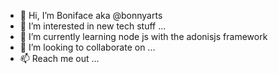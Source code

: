 - 👋 Hi, I’m Boniface aka @bonnyarts
- 👀 I’m interested in new tech stuff ...
- 🌱 I’m currently learning node js with the adonisjs framework
- 💞️ I’m looking to collaborate on ...
- 📫 Reach me out ...

<!---
bonnyarts/bonnyarts is a ✨ special ✨ repository because its `README.md` (this file) appears on your GitHub profile.
You can click the Preview link to take a look at your changes.
--->
